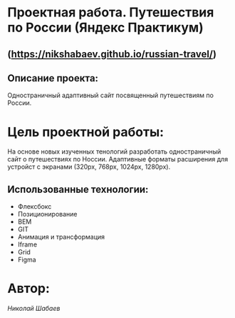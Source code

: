 # Проектная работа. Путешествия по России (Яндекс Практикум)
(https://nikshabaev.github.io/russian-travel/)
-------------------

## Описание проекта:

Одностраничный адаптивный сайт посвященный путешествиям по России.

# Цель проектной работы:

На основе новых изученных тенологий разработать одностраничный сайт о путешествиях по Hоссии. Адаптивные форматы расширения для устройст с экранами (320px, 768px, 1024px, 1280px).

## Использованные технологии:
* Флексбокс
* Позиционирование
* BEM
* GIT
* Анимация и трансформация
* Iframe
* Grid
* Figma

# Автор:
*Николай Шабаев*
